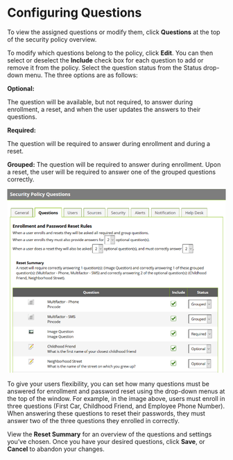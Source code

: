 [title]: # (Configuring Questions)
[tags]: # (questions)
[priority]: # (5)
# Configuring Questions

To view the assigned questions or modify them, click __Questions__ at the top of the security policy overview.

To modify which questions belong to the policy, click __Edit__. You can then select or deselect the __Include__
check box for each question to add or remove it from the policy. Select the question status from the
Status drop-down menu. The three options are as follows:

__Optional:__

The question will be available, but not required, to answer during enrollment, a reset, and when the user
updates the answers to their questions.

__Required:__

The question will be required to answer during enrollment and during a reset.

__Grouped:__
The question will be required to answer during enrollment. Upon a reset, the user will be required to
answer one of the grouped questions correctly.

   ![Security Policy Question](images/questions.png)

To give your users flexibility, you can set how many questions must be answered for enrollment and
password reset using the drop-down menus at the top of the window. For example, in the image above,
users must enroll in three questions (First Car, Childhood Friend, and Employee Phone Number). When
answering these questions to reset their passwords, they must answer two of the three questions they
enrolled in correctly.

View the __Reset Summary__ for an overview of the questions and settings you’ve chosen. Once you have
your desired questions, click __Save__, or __Cancel__ to abandon your changes.
